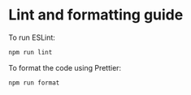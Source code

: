 # Lint and formatting guide

To run ESLint:

```sh
npm run lint
```

To format the code using Prettier:

```sh
npm run format
```
